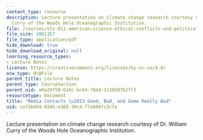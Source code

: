```yaml
---
content_type: resource
description: Lecture presentation on climate change research courtesy of Dr. William
  Curry of the Woods Hole Oceanographic Institution.
file: /courses/sts-011-american-science-ethical-conflicts-and-political-choices-fall-2007/cef3bdd4694be36830c4f7e808fc2cfa_lec19_curry.pdf
file_size: 1081357
file_type: application/pdf
hide_download: true
hide_download_original: null
learning_resource_types:
- Lecture Notes
license: https://creativecommons.org/licenses/by-nc-sa/4.0/
ocw_type: OCWFile
parent_title: Lecture Notes
parent_type: CourseSection
parent_uid: e0a29f59-616c-bc64-78d4-3136597b2ff3
resourcetype: Document
title: "Media Contacts \u2013 Good, Bad, and Some Really Bad"
uid: cef3bdd4-694b-e368-30c4-f7e808fc2cfa
---
```

Lecture presentation on climate change research courtesy of Dr. William Curry of the Woods Hole Oceanographic Institution.